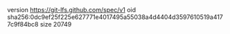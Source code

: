 version https://git-lfs.github.com/spec/v1
oid sha256:0dc9ef25f225e627771e4017495a55038a4d4404d3597610519a4177c9f84bc8
size 20749
